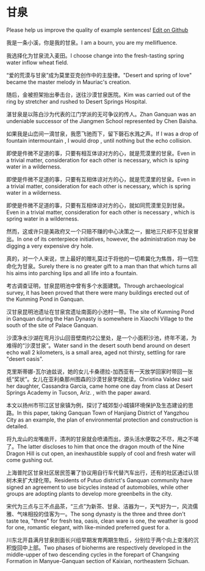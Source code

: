 # 甘泉

Please help us improve the quality of example sentences! [Edit on Github](https://github.com/jiyushe/jiyu-example-sentence-source/blob/main/chinese/ganquan.md)

<p><span class="chinese">我是一条小溪，你是我的甘泉。</span><span class="english">I am a bourn, you are my mellifluence.</span></p>

<p><span class="chinese">我选择化为甘泉流入麦田。</span><span class="english">I choose change into the fresh-tasting spring water inflow wheat field.</span></p>

<p><span class="chinese">“爱的荒漠与甘泉”成为莫里亚克创作中的主旋律。</span><span class="english">"Desert and spring of love" became the master melody in Mauriac's creation.</span></p>

<p><span class="chinese">随后，金被担架抬出拳击台，送往沙漠甘泉医院。</span><span class="english">Kim was carried out of the ring by stretcher and rushed to Desert Springs Hospital.</span></p>

<p><span class="chinese">湛甘泉是以陈白沙为代表的江门学派的无可争议的传人。</span><span class="english">Zhan Ganquan was an undeniable successor of the Jiangmen School represented by Chen Baisha.</span></p>

<p><span class="chinese">如果我是山峦间一滴甘泉，我愿飞驰而下，留下磬石水溅之声。</span><span class="english">If I was a drop of fountain intermountain , I would drop , until nothing but the echo collision.</span></p>

<p><span class="chinese">即使是件微不足道的事，只要有相互体谅对方的心，就是荒漠里的甘泉。</span><span class="english">Even in a trivial matter, consideration for each other is necessary, which is sping water in a wilderness.</span></p>

<p><span class="chinese">即使是件微不足道的事，只要有互相体谅对方的心，就是荒漠里的甘泉。</span><span class="english">Even in a trivial matter, consideration for each other is necessary, which is spring water in a wilderness.</span></p>

<p><span class="chinese">即使是件微不足道的事，只要有互相体谅对方的心，就如同荒漠里见到甘泉。</span><span class="english">Even in a trivial matter, consideration for each other is necessary , which is spring water in a wilderness.</span></p>

<p><span class="chinese">然而，这或许只是美政府又一个只赔不赚的中心决策之一，掘地三尺却不见甘泉冒出。</span><span class="english">In one of its centerpiece initiatives, however, the administration may be digging a very expensive dry hole.</span></p>

<p><span class="chinese">真的，对一个人来说，世上最好的赠礼莫过于将他的一切希冀化为焦唇，将一切生命化为甘泉。</span><span class="english">Surely there is no greater gift to a man than that which turns all his aims into parching lips and all life into a fountain.</span></p>

<p><span class="chinese">考古调查证明，甘泉昆明池中曾有多个水面建筑。</span><span class="english">Through archaeological survey, it has been proved that there were many buildings erected out of the Kunming Pond in Ganquan.</span></p>

<p><span class="chinese">汉甘泉昆明池遗址在甘泉宫遗址南面的小池村一带。</span><span class="english">The site of Kunming Pond in Ganquan during the Han Dynasty is somewhere in Xiaochi Village to the south of the site of Palace Ganquan.</span></p>

<p><span class="chinese">沙漠净水沙湖在弯月沙山回音壁南约2公里处，是一个小面积沙池，终年不渴，为难得的“沙漠甘泉”。</span><span class="english">Water sand in the desert south bend around on desert echo wall 2 kilometers, is a small area, aged not thirsty, settling for rare "desert oasis".</span></p>

<p><span class="chinese">克里斯蒂娜-瓦尔迪兹说，她的女儿卡桑德拉-加西亚有一天放学回家时带回一张纸“奖状”。女儿在亚利桑那州图森的沙漠甘泉学校就读。</span><span class="english">Christina Valdez said her daughter, Cassandra Garcia, came home one day from class at Desert Springs Academy in Tucson, Ariz. , with the paper award.</span></p>

<p><span class="chinese">本文以扬州市邗江区甘泉镇为例，探讨了城郊型小城镇环境保护及生态建设的思路。</span><span class="english">In this paper, taking Ganquan Town of Hanjiang District of Yangzhou City as an example, the plan of environmental protection and construction is detailed.</span></p>

<p><span class="chinese">将九龙山的龙嘴凿开，清冽的甘泉就会喷涌而出，源头活水便取之不尽，用之不竭了。</span><span class="english">The latter discloses to him that once the dragon mouth of the Nine Dragon Hill is cut open, an inexhaustible supply of cool and fresh water will come gushing out.</span></p>

<p><span class="chinese">上海普陀区甘泉社区居民签署了协议用自行车代替汽车出行，还有的社区通过认领树木来扩大绿化带。</span><span class="english">Residents of Putuo district's Ganquan community have signed an agreement to use bicycles instead of automobiles, while other groups are adopting plants to develop more greenbelts in the city.</span></p>

<p><span class="chinese">宋代为三点与三不点品茶，“三点”为新茶、甘泉、洁器为一，天气好为一，风流儒雅、气味相投的佳客为一。</span><span class="english">The song dynasty is the three and three don't taste tea, "three" for fresh tea, oasis, clean ware is one, the weather is good for one, romantic elegant, with like-minded preferred guest for a.</span></p>

<p><span class="chinese">川东北开县满月甘泉剖面长兴组早期发育两期生物丘，分别位于两个向上变浅的沉积旋回中上部。</span><span class="english">Two phases of bioherms are respectively developed in the middle-upper of two descending cycles in the forepart of Changxing Formation in Manyue-Ganquan section of Kaixian, northeastern Sichuan.</span></p>

